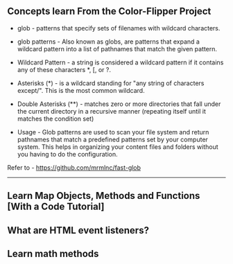 ## Concepts learn From the Color-Flipper Project

- glob - patterns that specify sets of filenames with wildcard characters.

- glob patterns - Also known as globs, are patterns that expand a wildcard pattern into a list of pathnames that match the given pattern.

- Wildcard Pattern - a string is considered a wildcard pattern if it contains any of these characters *, [, or ?. 

- Asterisks (*) - is a wildcard standing for "any string of characters except/". This is the most common wildcard. 

- Double Asterisks (**) - matches zero or more directories that fall under the current directory in a recursive manner (repeating itself until it matches the condition set)

- Usage - Glob patterns are used to scan your file system and return pathnames that match a predefined patterns set by your computer system. This helps in organizing your content files and folders without you having to do the configuration. 

Refer to - https://github.com/mrmlnc/fast-glob

-----------------------------------------------------------------------------

## Learn Map Objects, Methods and Functions [With a Code Tutorial]

## What are HTML event listeners? 

## Learn math methods

 